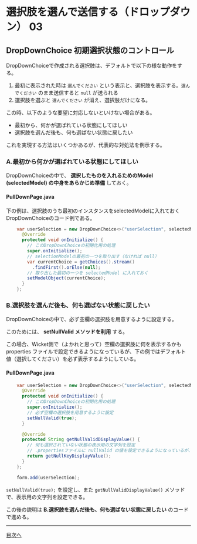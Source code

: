 # 選択肢を選んで送信する（ドロップダウン） 03

## DropDownChoice 初期選択状態のコントロール

DropDownChoiceで作成される選択肢は、デフォルトで以下の様な動作をする。

1. 最初に表示された時は `選んでください` という表示と、選択肢を表示する。`選んでください` のまま送信すると `null` が送られる
2. 選択肢を選ぶと `選んでください` が消え、選択肢だけになる。

この時、以下のような要望に対応しないといけない場合がある。

- 最初から、何かが選ばれている状態にしてほしい
- 選択肢を選んだ後も、何も選ばない状態に戻したい

これを実現する方法はいくつかあるが、代表的な対処法を例示する。

### A.最初から何かが選ばれている状態にしてほしい

DropDownChoiceの中で、 **選択したものを入れるためのModel (selectedModel) の中身をあらかじめ準備** しておく。

#### PullDownPage.java

下の例は、選択肢のうち最初のインスタンスをselectedModelに入れておくDropDownChoiceのコード例である。

```java
    var userSelection = new DropDownChoice<>("userSelection", selectedModel, selectionModel, renderer){
      @Override
      protected void onInitialize() {
        // このDropDownChoiceの初期化用の処理
        super.onInitialize();
        // selectionModelの最初の一つを取り出す（なければ null）
        var currentChoice = getChoices().stream()
          .findFirst().orElse(null);
        // 取り出した最初の一つを selectedModel に入れておく
        setModelObject(currentChoice);
      }
    };
```

### B.選択肢を選んだ後も、何も選ばない状態に戻したい

DropDownChoiceの中で、必ず空欄の選択肢を用意するように設定する。

このためには、 **setNullValid メソッドを利用** する。

この場合、Wicket側で（よかれと思って）空欄の選択肢に何を表示するかも properties ファイルで設定できるようになっているが、下の例ではデフォルト値（選択してください）を必ず表示するようにしている。

#### PullDownPage.java

```java
    var userSelection = new DropDownChoice<>("userSelection", selectedModel, selectionModel, renderer){
      @Override
      protected void onInitialize() {
        // このDropDownChoiceの初期化用の処理
        super.onInitialize();
        // 必ず空欄の選択肢を用意するように設定
        setNullValid(true);
      }

      @Override
      protected String getNullValidDisplayValue() {
        // 何も選択されていない状態の表示用の文字列を設定
        // .propertiesファイルに nullValid の値を設定できるようになっているが、面倒なのでデフォルトをとってくる
        return getNullKeyDisplayValue();
      }
    };

    form.add(userSelection);
```

`setNullValid(true);` を設定し、また `getNullValidDisplayValue()` メソッドで、表示用の文字列を設定できる。

この後の説明は **B.選択肢を選んだ後も、何も選ばない状態に戻したい** のコードで進める。

---

[目次へ](../../README.md)
